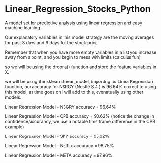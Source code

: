 # Linear_Regression_Stocks_Python

A model set for predictive analysis using linear regression and easy machine learning.  


Our explanatory variables in this model strategy are the moving averages for past 3 days and 9 days for the stock price. 

Remember that when you have more empty variables in a list you increase away from a point, and you begin to mess with limits (calculus fun)

so we will be using the dropna() function and store the feature variables in X.

we will be using the sklearn.linear_model, importing its LinearRegression function,
our accuracy for NSRGY (Nestlé S.A.) is 96.64% correct to using this model, as time goes on I will add to this, evenatually using other models.

Linear Regression Model - NSGRY accuracy = 96.64% 

Linear Regression Model - CPB accuracy = 90.62% (notice the change in confidence/accurancy, we use a notable time frame difference in the CPB example)

Linear Regression Model - SPY accuracy = 95.62% 

Linear Regression Model - Netflix accuracy = 98.75%

Linear Regression Model - META accuracy = 97.96%
